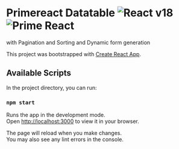 # Primereact Datatable  ![React v18](https://img.shields.io/badge/react-v18-blue?logo=react) ![Prime React](https://img.shields.io/badge/primereact-v9.2.1-blue)

with Pagination and Sorting and Dynamic form generation

This project was bootstrapped with [Create React App](https://github.com/facebook/create-react-app).

## Available Scripts

In the project directory, you can run:

### `npm start`

Runs the app in the development mode.\
Open [http://localhost:3000](http://localhost:3000) to view it in your browser.

The page will reload when you make changes.\
You may also see any lint errors in the console.

